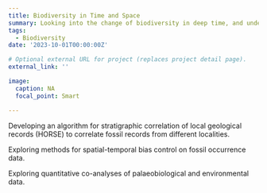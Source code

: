 ```yaml
---
title: Biodiversity in Time and Space
summary: Looking into the change of biodiversity in deep time, and undestanding the drivers behind them.
tags:
  - Biodiversity
date: '2023-10-01T00:00:00Z'

# Optional external URL for project (replaces project detail page).
external_link: ''

image:
  caption: NA
  focal_point: Smart

---
```


Developing an algorithm for stratigraphic correlation of local geological records (HORSE) to correlate fossil records from different localities.

Exploring methods for spatial-temporal bias control on fossil occurrence data.

Exploring quantitative co-analyses of palaeobiological and environmental data.
